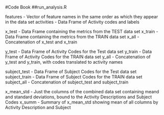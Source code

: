 #Code Book
##run_analysis.R

features - Vector of feature names in the same order as which they appear in the data set
activities - Data Frame of Activity codes and labels

x_test - Data Frame containing the metrics from the TEST data set
x_train - Data Frame containing the metrics from the TRAIN data set
x_all - Concatenation of x_test and x_train

y_test - Data Frame of Activity Codes for the Test data set
y_train - Data Frame of Activity Codes for the TRAIN data set
y_all - Concatenation of y_test and y_train, with codes translated to activity names


subject_test - Data Frame of Subject Codes for the Test data set
subject_train - Data Frame of Subject Codes for the TRAIN data set
subject_all - Concatenation of subject_test and subject_train

x_mean_std - Just the columns of the combined data set containing meand and standard deviations, bound to the Activity Descriptions and Subject Codes
x_summ - Summary of x_mean_std showing mean of all columns by Activity Description and Subject
